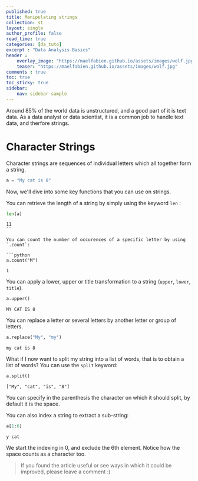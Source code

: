 ```yaml
---
published: true
title: Manipulating strings
collection: st
layout: single
author_profile: false
read_time: true
categories: [da_tuto]
excerpt : "Data Analysis Basics"
header :
    overlay_image: "https://maelfabien.github.io/assets/images/wolf.jpg"
    teaser: "https://maelfabien.github.io/assets/images/wolf.jpg"
comments : true
toc: true
toc_sticky: true
sidebar:
    nav: sidebar-sample
---
```


<script type="text/javascript" async
src="https://cdn.mathjax.org/mathjax/latest/MathJax.js?config=TeX-MML-AM_CHTML">
</script>

Around 85% of the world data is unstructured, and a good part of it is text data. As a data analyst or data scientist, it is a common job to handle text data, and therfore strings.

# Character Strings

Character strings are sequences of individual letters which all together form a string.

```python
a = "My cat is 8"
```

Now, we'll dive into some key functions that you can use on strings.

You can retrieve the length of a string by simply using the keyword `len` :

```python
len(a)
```

```
11
``

You can count the number of occurences of a specific letter by using `.count`:

```python
a.count("M")
```

```
1
```

You can apply a lower, upper or title transformation to a string (`upper`, `lower`, `title`).

```python
a.upper()
```

```
MY CAT IS 8
```

You can replace a letter or several letters by another letter or group of letters.

```python
a.replace("My", "my")
```

```
my cat is 8
```

What if I now want to split my string into a list of words, that is to obtain a list of words? You can use the `split` keyword:

```python
a.split()
```

```
["My", "cat", "is", "8"]
```

You can specify in the parenthesis the character on which it should split, by default it is the space.

You can also index a string to extract a sub-string:

```python
a[1:6]
```

```
y cat
```

We start the indexing in 0, and exclude the 6th element. Notice how the space counts as a character too.

> If you found the article useful or see ways in which it could be improved, please leave a comment :)